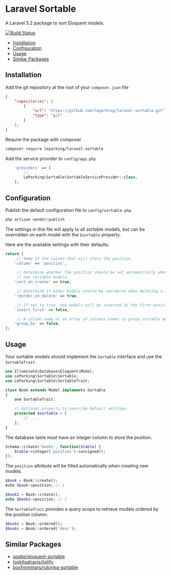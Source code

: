 # Laravel Sortable

A Laravel 5.2 package to sort Eloquent models.

[![Build Status](https://travis-ci.org/leparking/laravel-sortable.svg)](https://travis-ci.org/leparking/laravel-sortable)

* [Installation](#installation)
* [Configuration](#configuration)
* [Usage](#usage)
* [Similar Packages](#similar-packages)

## Installation

Add the git repository at the root of your `composer.json` file

```json
{
    "repositories": [
        {
            "url": "https://github.com/leparking/laravel-sortable.git",
            "type": "git"
        }
    ],
}
```

Require the package with composer

```sh
composer require leparking/laravel-sortable
```

Add the service provider to `config/app.php`

```php
    'providers' => [
        // ...
        LeParking\Sortable\SortableServiceProvider::class,
    ],
```

## Configuration

Publish the default configuration file to `config/sortable.php`

```sh
php artisan vendor:publish
```

The settings in this file will apply to all sortable models, but can be
overridden on each model with the `$sortable` property.

Here are the available settings with their defaults:

```php
return [
     // Name of the column that will store the position.
    'column' => 'position',

     // Determine whether the position should be set automatically when creating
     // new sortable models.
    'sort_on_create' => true,

     // Determine if other models should be reordered when deleting a sortable model.
    'reorder_on_delete' => true,

     // If set to true, new models will be inserted at the first position.
    'insert_first' => false,

     // A column name or an array of columns names to group sortable models.
    'group_by' => false,
];
```

## Usage

Your sortable models should implement the `Sortable` interface and use the `SortableTrait`.

```php
use Illuminate\Database\Eloquent\Model;
use LeParking\Sortable\Sortable;
use LeParking\Sortable\SortableTrait;

class Book extends Model implements Sortable
{
    use SortableTrait;

    // Optional property to override default settings.
    protected $sortable = [
        // ...
    ];
}

```

The database table must have an integer column to store the position.

```php
Schema::create('books', function($table) {
    $table->integer('position')->unsigned();
});
```

The `position` attribute will be filled automatically when creating new models.

```php
$book = Book::create();
echo $book->position; // 1

$book2 = Book::create();
echo $book2->position; // 2
```

The `SortableTrait` provides a query scope to retrieve models ordered by the
position column.

```php
$books = Book::ordered();
$books = Book::ordered('desc');
```

## Similar Packages

* [spatie/eloquent-sortable](https://github.com/spatie/eloquent-sortable)
* [lookitsatravis/listify](https://github.com/lookitsatravis/listify)
* [boxfrommars/rutorika-sortable](https://github.com/boxfrommars/rutorika-sortable)
